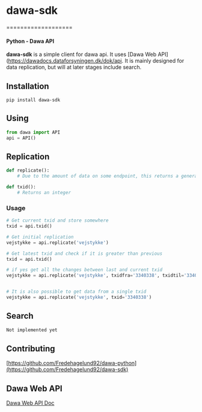 # dawa-sdk
===================
#### Python - Dawa API

**dawa-sdk** is a simple client for dawa api. It uses [Dawa Web API](https://dawadocs.dataforsyningen.dk/dok/api. It is mainly designed for data replication, but will at later stages include search.



## Installation
```
pip install dawa-sdk
```

## Using
```python
from dawa import API
api = API()
```

## Replication

```python
def replicate():
    # Due to the amount of data on some endpoint, this returns a generator
```

```python
def txid():
    # Returns an integer
```



### Usage
```python
# Get current txid and store somewhere
txid = api.txid()

# Get initial replication
vejstykke = api.replicate('vejstykke')

# Get latest txid and check if it is greater than previous
txid = api.txid()

# if yes get all the changes between last and current txid
vejstykke = api.replicate('vejstykke', txidfra='3340338', txidtil='3340338')


# It is also possible to get data from a single txid
vejstykke = api.replicate('vejstykke', txid='3340338')

```




## Search
```python
Not implemented yet
```




## Contributing
[https://github.com/Fredehagelund92/dawa-python](https://github.com/Fredehagelund92/dawa-sdk)

## Dawa Web API
[Dawa Web API Doc](https://dawadocs.dataforsyningen.dk/dok/api)
